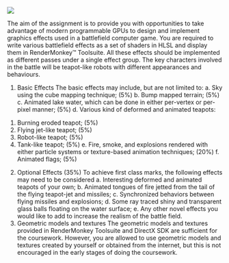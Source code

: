 [![](http://img.youtube.com/vi/XxXutugCNtg/0.jpg)](http://www.youtube.com/watch?v=XxXutugCNtg "Teapot Wars")

The aim of the assignment is to provide you with opportunities to take advantage of modern
programmable GPUs to design and implement graphics effects used in a battlefield computer game.
You are required to write various battlefield effects as a set of shaders in HLSL and display them in
RenderMonkey™ Toolsuite. All these effects should be implemented as different passes under a
single effect group. The key characters involved in the battle will be teapot-like robots with different
appearances and behaviours.
1. Basic Effects
The basic effects may include, but are not limited to:
a. Sky using the cube mapping technique; (5%)
b. Bump mapped terrain; (5%)
c. Animated lake water, which can be done in either per-vertex or per-pixel manner;
(5%)
d. Various kind of deformed and animated teapots:
1) Burning eroded teapot; (5%)
2) Flying jet-like teapot; (5%)
3) Robot-like teapot; (5%)
4) Tank-like teapot; (5%)
e. Fire, smoke, and explosions rendered with either particle systems or texture-based
animation techniques; (20%)
f. Animated flags; (5%)
2. Optional Effects (35%)
To achieve first class marks, the following effects may need to be considered
a. Interesting deformed and animated teapots of your own;
b. Animated tongues of fire jetted from the tail of the flying teapot-jet and missiles;
c. Synchronized behaviors between flying missiles and explosions;
d. Some ray traced shiny and transparent glass balls floating on the water surface;
e. Any other novel effects you would like to add to increase the realism of the battle
field.
3. Geometric models and textures
The geometric models and textures provided in RenderMonkey Toolsuite and DirectX SDK
are sufficient for the coursework. However, you are allowed to use geometric models and
textures created by yourself or obtained from the internet, but this is not encouraged in the
early stages of doing the coursework.
